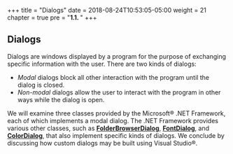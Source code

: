 +++
title = "Dialogs"
date = 2018-08-24T10:53:05-05:00
weight = 21
chapter = true
pre = "<b>1.1. </b>"
+++


## Dialogs

Dialogs are windows displayed by a program for the purpose of exchanging
specific information with the user. There are two kinds of dialogs:

  - *Modal* dialogs block all other interaction with the program until
    the dialog is closed.
  - *Non-modal* dialogs allow the user to interact with the program in
    other ways while the dialog is open.

We will examine three classes provided by the Microsoft® .NET
Framework, each of which implements a modal dialog. The .NET Framework
provides various other classes, such as
[**FolderBrowserDialog**](https://docs.microsoft.com/en-us/dotnet/api/system.windows.forms.folderbrowserdialog?view=netframework-4.7.2),
[**FontDialog**](https://docs.microsoft.com/en-us/dotnet/api/system.windows.forms.fontdialog?view=netframework-4.7.2),
and
[**ColorDialog**](https://docs.microsoft.com/en-us/dotnet/api/system.windows.forms.colordialog?view=netframework-4.7.2),
that also implement specific kinds of dialogs. We conclude by discussing
how custom dialogs may be built using Visual Studio®.
